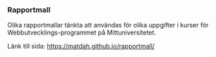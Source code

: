 ### Rapportmall
Olika rapportmallar tänkta att användas för olika uppgifter i kurser för Webbutvecklings-programmet på Mittuniversitetet.

Länk till sida: https://matdah.github.io/rapportmall/